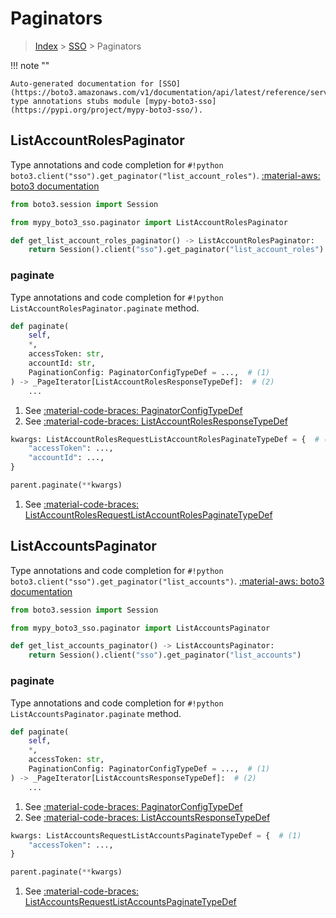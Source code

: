 # Paginators

> [Index](../README.md) > [SSO](./README.md) > Paginators

!!! note ""

    Auto-generated documentation for [SSO](https://boto3.amazonaws.com/v1/documentation/api/latest/reference/services/sso.html#SSO)
    type annotations stubs module [mypy-boto3-sso](https://pypi.org/project/mypy-boto3-sso/).

## ListAccountRolesPaginator

Type annotations and code completion for `#!python boto3.client("sso").get_paginator("list_account_roles")`.
[:material-aws: boto3 documentation](https://boto3.amazonaws.com/v1/documentation/api/latest/reference/services/sso.html#SSO.Paginator.ListAccountRoles)

```python title="Usage example"
from boto3.session import Session

from mypy_boto3_sso.paginator import ListAccountRolesPaginator

def get_list_account_roles_paginator() -> ListAccountRolesPaginator:
    return Session().client("sso").get_paginator("list_account_roles")
```


### paginate

Type annotations and code completion for `#!python ListAccountRolesPaginator.paginate` method.

```python title="Method definition"
def paginate(
    self,
    *,
    accessToken: str,
    accountId: str,
    PaginationConfig: PaginatorConfigTypeDef = ...,  # (1)
) -> _PageIterator[ListAccountRolesResponseTypeDef]:  # (2)
    ...
```

1. See [:material-code-braces: PaginatorConfigTypeDef](./type_defs.md#paginatorconfigtypedef) 
2. See [:material-code-braces: ListAccountRolesResponseTypeDef](./type_defs.md#listaccountrolesresponsetypedef) 


```python title="Usage example with kwargs"
kwargs: ListAccountRolesRequestListAccountRolesPaginateTypeDef = {  # (1)
    "accessToken": ...,
    "accountId": ...,
}

parent.paginate(**kwargs)
```

1. See [:material-code-braces: ListAccountRolesRequestListAccountRolesPaginateTypeDef](./type_defs.md#listaccountrolesrequestlistaccountrolespaginatetypedef) 
## ListAccountsPaginator

Type annotations and code completion for `#!python boto3.client("sso").get_paginator("list_accounts")`.
[:material-aws: boto3 documentation](https://boto3.amazonaws.com/v1/documentation/api/latest/reference/services/sso.html#SSO.Paginator.ListAccounts)

```python title="Usage example"
from boto3.session import Session

from mypy_boto3_sso.paginator import ListAccountsPaginator

def get_list_accounts_paginator() -> ListAccountsPaginator:
    return Session().client("sso").get_paginator("list_accounts")
```


### paginate

Type annotations and code completion for `#!python ListAccountsPaginator.paginate` method.

```python title="Method definition"
def paginate(
    self,
    *,
    accessToken: str,
    PaginationConfig: PaginatorConfigTypeDef = ...,  # (1)
) -> _PageIterator[ListAccountsResponseTypeDef]:  # (2)
    ...
```

1. See [:material-code-braces: PaginatorConfigTypeDef](./type_defs.md#paginatorconfigtypedef) 
2. See [:material-code-braces: ListAccountsResponseTypeDef](./type_defs.md#listaccountsresponsetypedef) 


```python title="Usage example with kwargs"
kwargs: ListAccountsRequestListAccountsPaginateTypeDef = {  # (1)
    "accessToken": ...,
}

parent.paginate(**kwargs)
```

1. See [:material-code-braces: ListAccountsRequestListAccountsPaginateTypeDef](./type_defs.md#listaccountsrequestlistaccountspaginatetypedef) 
